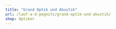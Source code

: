 ```yaml
---
title: "Grand Optik und Akustik"
url: /lauf-a-d-pegnitz/grand-optik-und-akustik/
shop: Optiker
---
```


